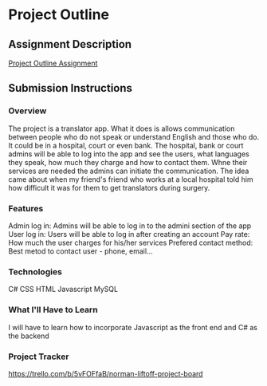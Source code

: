 # Project Outline


## Assignment Description
[Project Outline Assignment](https://education.launchcode.org/liftoff/modules/assignments/project-outline)

## Submission Instructions

### Overview
The project is a translator app. What it does is allows communication between people who do not speak or understand English and those who do. It could be in a hospital, court or even bank. The hospital, bank or court admins will be able to log into the app and see the users, what languages they speak, how much they charge and how to contact them. Whne their services are needed the admins can initiate the communication.
The idea came about when my friend's friend who works at a local hospital told him how difficult it was for them to get translators during surgery. 

### Features
Admin log in: Admins will be able to log in to the admini section of the app
User log in: Users will be able to log in after creating an account
Pay rate: How much the user charges for his/her services
Prefered contact method: Best metod to contact user - phone, email...

### Technologies
C#
CSS
HTML
Javascript
MySQL

### What I'll Have to Learn
I will have to learn how to incorporate Javascript as the front end and C# as the backend

### Project Tracker
https://trello.com/b/5vFOFfaB/norman-liftoff-project-board
